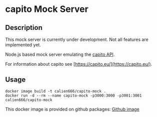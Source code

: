 # capito Mock Server

## Description

This mock server is currently under development.
Not all features are implemented yet.

Node.js based mock server emulating the [capito API](https://api.capito.ai/v2/__docs/swagger/).

For information about capito see [https://capito.eu/](https://capito.eu/).

## Usage

```shell
docker image build -t calien666/capito-mock .
docker run -d --rm --name capito-mock -p3000:3000 -p3001:3001 calien666/capito-mock
```

This docker image is provided on github packages:
[Github image](https://ghcr.io/calien666/capito-mock)
